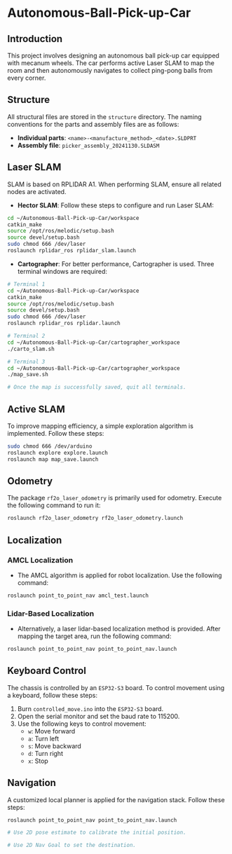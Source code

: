 # Autonomous-Ball-Pick-up-Car

## Introduction

This project involves designing an autonomous ball pick-up car equipped with mecanum wheels. The car performs active Laser SLAM to map the room and then autonomously navigates to collect ping-pong balls from every corner.

## Structure

All structural files are stored in the `structure` directory. The naming conventions for the parts and assembly files are as follows:

- **Individual parts**: `<name>-<manufacture_method>_<date>.SLDPRT`
- **Assembly file**: `picker_assembly_20241130.SLDASM`

## Laser SLAM

SLAM is based on RPLIDAR A1. When performing SLAM, ensure all related nodes are activated.

- **Hector SLAM**: Follow these steps to configure and run Laser SLAM:

```bash
cd ~/Autonomous-Ball-Pick-up-Car/workspace
catkin_make
source /opt/ros/melodic/setup.bash
source devel/setup.bash
sudo chmod 666 /dev/laser
roslaunch rplidar_ros rplidar_slam.launch
```

- **Cartographer**: For better performance, Cartographer is used. Three terminal windows are required:

```bash
# Terminal 1
cd ~/Autonomous-Ball-Pick-up-Car/workspace
catkin_make
source /opt/ros/melodic/setup.bash
source devel/setup.bash
sudo chmod 666 /dev/laser
roslaunch rplidar_ros rplidar.launch

# Terminal 2
cd ~/Autonomous-Ball-Pick-up-Car/cartographer_workspace
./carto_slam.sh

# Terminal 3
cd ~/Autonomous-Ball-Pick-up-Car/cartographer_workspace
./map_save.sh

# Once the map is successfully saved, quit all terminals.
```

## Active SLAM

To improve mapping efficiency, a simple exploration algorithm is implemented. Follow these steps:

```bash
sudo chmod 666 /dev/arduino
roslaunch explore explore.launch
roslaunch map map_save.launch
```

## Odometry

The package `rf2o_laser_odometry` is primarily used for odometry. Execute the following command to run it:

```bash
roslaunch rf2o_laser_odometry rf2o_laser_odometry.launch
```

## Localization

### AMCL Localization

- The AMCL algorithm is applied for robot localization. Use the following command:

```bash
roslaunch point_to_point_nav amcl_test.launch
```

### Lidar-Based Localization

- Alternatively, a laser lidar-based localization method is provided. After mapping the target area, run the following command:

```bash
roslaunch point_to_point_nav point_to_point_nav.launch
```


## Keyboard Control

The chassis is controlled by an `ESP32-S3` board. To control movement using a keyboard, follow these steps:

1. Burn `controlled_move.ino` into the `ESP32-S3` board.
2. Open the serial monitor and set the baud rate to 115200.
3. Use the following keys to control movement:
   - `w`: Move forward
   - `a`: Turn left
   - `s`: Move backward
   - `d`: Turn right
   - `x`: Stop

## Navigation

A customized local planner is applied for the navigation stack. Follow these steps:

```bash
roslaunch point_to_point_nav point_to_point_nav.launch

# Use 2D pose estimate to calibrate the initial position.

# Use 2D Nav Goal to set the destination.
```